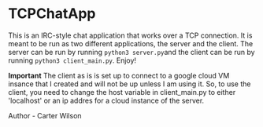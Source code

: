 # TCPChatApp

This is an IRC-style chat application that works over a TCP connection. It is meant to be run as two different applications, the server and the client. The server can be run by running `python3 server.py`and the client can be run by running `python3 client_main.py`. Enjoy!

**Important**
The client as is is set up to connect to a google cloud VM insance that I created and will not be up unless I am using it. So, to use the client, you need to change the host variable in client_main.py to either 'localhost' or an ip addres for a cloud instance of the server.

Author - Carter Wilson
